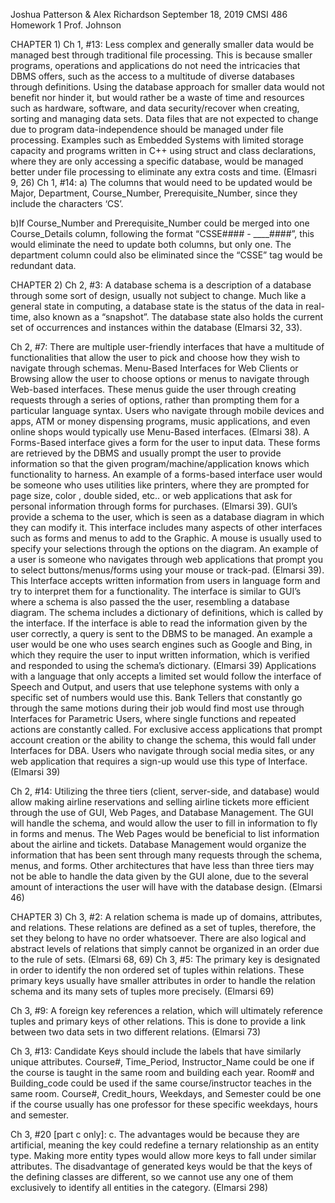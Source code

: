 Joshua Patterson & Alex Richardson
September 18, 2019
CMSI 486
Homework 1
Prof. Johnson

CHAPTER 1)
Ch 1, #13: 
	Less complex and generally smaller data would be managed best through traditional file processing. This is because smaller programs, operations and applications do not need the intricacies that DBMS offers, such as the access to a multitude of diverse databases through definitions. Using the database approach for smaller data would not benefit nor hinder it, but would rather be a waste of time and resources such as hardware, software, and data security/recover when creating, sorting and managing data sets. Data files that are not expected to change due to program data-independence should be managed under file processing. Examples such as Embedded Systems with limited storage capacity and programs written in C++ using struct and class declarations, where they are only accessing a specific database, would be managed better under file processing to eliminate any extra costs and time. (Elmasri 9, 26)
Ch 1, #14: 
a) The columns that would need to be updated would be Major, Department, Course_Number, Prerequisite_Number, since they include the characters ‘CS’.

b)If Course_Number and Prerequisite_Number could be merged into one Course_Details column, following the format “CSSE#### - ____####”, this would eliminate the need to update both columns, but only one. The department column could also be eliminated since the “CSSE” tag would be redundant data. 

CHAPTER 2)
Ch 2, #3: 
A database schema is a description of a database through some sort of design, usually not subject to change. Much like a general state in computing, a database state is the status of the data in real-time, also known as a “snapshot”. The database state also holds the current set of occurrences and instances within the database (Elmarsi 32, 33).

Ch 2, #7: 
There are multiple user-friendly interfaces that have a multitude of functionalities that allow the user to pick and choose how they wish to navigate through schemas. Menu-Based Interfaces for Web Clients or Browsing allow the user to choose options or menus to navigate through Web-based interfaces. These menus guide the user through creating requests through a series of options, rather than prompting them for a particular language syntax. Users who navigate through mobile devices and apps, ATM or money dispensing programs, music applications, and even online shops would typically use Menu-Based interfaces. (Elmarsi 38). A Forms-Based interface gives a form for the user to input data. These forms are retrieved by the DBMS and usually prompt the user to provide information so that the given program/machine/application knows which functionality to harness. An example of a forms-based interface user would be someone who uses utilities like printers, where they are prompted for page size, color , double sided, etc.. or web applications that ask for personal information through forms for purchases. (Elmarsi 39). GUI’s provide a schema to the user, which is seen as a database diagram in which they can modify it. This interface includes many aspects of other interfaces such as forms and menus to add to the Graphic. A mouse is usually used to specify your selections through the options on the diagram. An example of a user is someone who navigates through web applications that prompt you to select buttons/menus/forms using your mouse or track-pad. (Elmarsi 39). This Interface accepts written information from users in language form and try to interpret them for a functionality. The interface is similar to GUI’s where a schema is also passed the the user, resembling a database diagram. The schema includes a dictionary of definitions, which is called by the interface. If the interface is able to read the information given by the user correctly, a query is sent to the DBMS to be managed. An example a user would be one who uses search engines such as Google and Bing, in which they require the user to input written information, which is verified and responded to using the schema’s dictionary. (Elmarsi 39) Applications with a language that only accepts a limited set would follow the interface of Speech and Output, and users that use telephone systems with only a specific set of numbers would use this. Bank Tellers that constantly go through the same motions during their job would find most use through Interfaces for Parametric Users, where single functions and repeated actions are constantly called. For exclusive access applications that prompt account creation or the ability to change the schema, this would fall under Interfaces for DBA. Users who navigate through social media sites, or any web application that requires a sign-up would use this type of Interface. (Elmarsi 39)

Ch 2, #14: 
Utilizing the three tiers (client, server-side, and database) would allow making airline reservations and selling airline tickets more efficient through the use of GUI, Web Pages, and Database Management. The GUI will handle the schema, and would allow the user to fill in information to fly in forms and menus. The Web Pages would be beneficial to list information about the airline and tickets. Database Management would organize the information that has been sent through many requests through the schema, menus, and forms. Other architectures that have less than three tiers may not be able to handle the data given by the GUI alone, due to the several amount of interactions the user will have with the database design. (Elmarsi 46)

CHAPTER 3)
Ch 3, #2:
A relation schema is made up of domains, attributes, and relations. These relations are defined as a set of tuples, therefore, the set they belong to have no order whatsoever. There are also logical and abstract levels of relations that simply cannot be organized in an order due to the rule of sets. (Elmarsi 68, 69)
Ch 3, #5: 
The primary key is designated in order to identify the non ordered set of tuples within relations. These primary keys usually have smaller attributes in order to handle the relation schema and its many sets of tuples more precisely. (Elmarsi 69)

Ch 3, #9:
A foreign key references a relation, which will ultimately reference tuples and primary keys of other relations. This is done to provide a link between two data sets in two different relations. (Elmarsi 73)

Ch 3, #13: 
Candidate Keys should include the labels that have similarly unique attributes. Course#, Time_Period, Instructor_Name could be one if the course is taught in the same room and building each year. Room# and Building_code could be used if the same course/instructor teaches in the same room. Course#, Credit_hours, Weekdays, and Semester could be one if the course usually has one professor for these specific weekdays, hours and semester.

Ch 3, #20 [part c only]:
c. 
The advantages would be because they are artificial, meaning the key could redefine a ternary relationship as an entity type. Making more entity types would allow more keys to fall under similar attributes. The disadvantage of generated keys would be that the keys of the defining classes are different, so we cannot use any one of them exclusively to identify all entities in the category. (Elmarsi 298)
